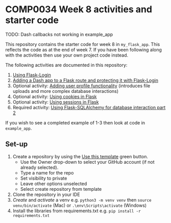 # COMP0034 Week 8 activities and starter code

TODO: Dash callbacks not working in example_app

This repository contains the starter code for week 8 in `my_flask_app`. This reflects the code as at the end of week 7.
If you have been following along with the activities then use your own project code instead.

The following activities are documented in this repository:

1. [Using Flask-Login](activities/1_flask_login.md)
2. [Adding a Dash app to a Flask route and protecting it with Flask-Login](activities/2_add_dash_app.py)
3. Optional activity: [Adding user profile functionality](activities/3_profile_page.md) (introduces file uploads and
   more complex database interactions)
4. Optional activity: [Using cookies in Flask](activities/4_cookies.md)
5. Optional activity: [Using sessions in Flask](activities/5_sessions.md)
6. Required activity: [Using Flask-SQLAlchemy for database interaction part 2](activities/6_database_2.md)

If you wish to see a completed example of 1-3 then look at code in `example_app`.

## Set-up

1. Create a repository by using
   the [Use this template](https://docs.github.com/en/repositories/creating-and-managing-repositories/creating-a-repository-from-a-template)
   green button.
    - Use the Owner drop-down to select your GitHub account (if not already selected).
    - Type a name for the repo
    - Set visibility to private
    - Leave other options unselected
    - Select create repository from template
2. Clone the repository in your IDE
3. _Create_ and _activate_ a venv e.g. `python3 -m venv venv` then `source venv/bin/activate` (Mac)
   or `.\env\Scripts\activate` (Windows)
4. Install the libraries from requirements.txt e.g. `pip install -r requirements.txt`
